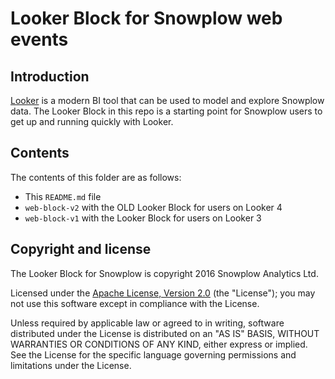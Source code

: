 # Looker Block for Snowplow web events

## Introduction

[Looker][looker] is a modern BI tool that can be used to model and explore Snowplow data. The Looker Block in this repo is a starting point for Snowplow users to get up and running quickly with Looker.

## Contents

The contents of this folder are as follows:

* This `README.md` file
* `web-block-v2` with the OLD Looker Block for users on Looker 4
* `web-block-v1` with the Looker Block for users on Looker 3

## Copyright and license

The Looker Block for Snowplow is copyright 2016 Snowplow Analytics Ltd.

Licensed under the [Apache License, Version 2.0][license] (the "License");
you may not use this software except in compliance with the License.

Unless required by applicable law or agreed to in writing, software
distributed under the License is distributed on an "AS IS" BASIS,
WITHOUT WARRANTIES OR CONDITIONS OF ANY KIND, either express or implied.
See the License for the specific language governing permissions and
limitations under the License.

[looker]: https://looker.com/
[license]: http://www.apache.org/licenses/LICENSE-2.0
